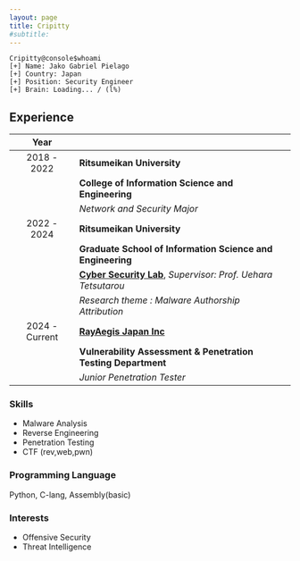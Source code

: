 ```yaml
---
layout: page
title: Cripitty
#subtitle: 
---
```


```console
Cripitty@console$whoami
[+] Name: Jako Gabriel Pielago
[+] Country: Japan
[+] Position: Security Engineer
[+] Brain: Loading... / (l%)
```

## Experience
|    Year        |                                       |
|:--------------:|:--------------------------------------|
| 2018 - 2022    | **Ritsumeikan University** |
|                | **College of Information Science and Engineering**|
|                | *Network and Security Major*|
| 2022 - 2024    | **Ritsumeikan University**|
|                | **Graduate School of Information Science and Engineering**|
|                | [**Cyber Security Lab**](https://cysec.ise.ritsumei.ac.jp/), *Supervisor: Prof. Uehara Tetsutarou* |
|                | *Research theme :* *Malware Authorship Attribution*|
| 2024 - Current | [**RayAegis Japan Inc**](https://www.rayaegis.co.jp/)|
|                | **Vulnerability Assessment & Penetration Testing Department**|
|                | *Junior Penetration Tester*|

### Skills
- Malware Analysis
- Reverse Engineering
- Penetration Testing
- CTF (rev,web,pwn)

### Programming Language
Python, C-lang, Assembly(basic)

### Interests
- Offensive Security
- Threat Intelligence


